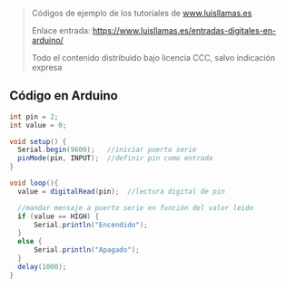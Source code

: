 > Códigos de ejemplo de los tutoriales de www.luisllamas.es
>
> Enlace entrada: https://www.luisllamas.es/entradas-digitales-en-arduino/
>
> Todo el contenido distribuido bajo licencia CCC, salvo indicación expresa

## Código en Arduino
```csharp
int pin = 2;
int value = 0;

void setup() {
  Serial.begin(9600);   //iniciar puerto serie
  pinMode(pin, INPUT);  //definir pin como entrada
}

void loop(){
  value = digitalRead(pin);  //lectura digital de pin

  //mandar mensaje a puerto serie en función del valor leido
  if (value == HIGH) {
      Serial.println("Encendido");
  }
  else {
      Serial.println("Apagado");
  }
  delay(1000);
}
```


